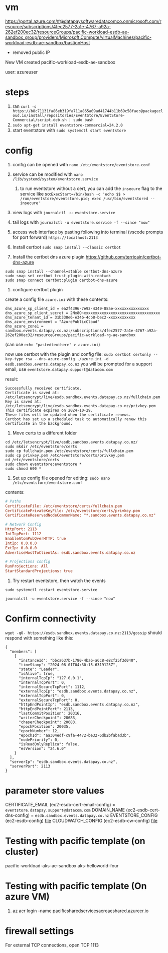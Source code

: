 # vm
https://portal.azure.com/#@datapaysoftwaredatacomco.onmicrosoft.com/resource/subscriptions/4fec2577-2a1e-4767-a92a-262ef200ec32/resourceGroups/pacific-workload-esdb-ae-sandbox_group/providers/Microsoft.Compute/virtualMachines/pacific-workload-esdb-ae-sandbox/bastionHost
- removed public IP

New VM created pacific-workload-esdb-ae-sandbox

user: azureuser



# steps
1. ran `curl -s https://b8c71131fa86eb319fa711a865a09ad41744b11b69c58fae:@packagecloud.io/install/repositories/EventStore/EventStore-Commercial/script.deb.sh | sudo bash`
1. `sudo apt-get install eventstore-commercial=24.2.0`
1. start eventstore with `sudo systemctl start eventstore`

# config
1. config can be opened with `nano /etc/eventstore/eventstore.conf`
1. service can be modified with `nano /lib/systemd/system/eventstore.service`
    1. to run eventstore without a cert, you can add the `insecure` flag to the service like so:`ExecStart=/bin/bash -c 'echo $$ > /run/eventstore/eventstore.pid; exec /usr/bin/eventstored --insecure'`


1. view logs with `journalctl -u eventstore.service`
1. tail logs with `journalctl -u eventstore.service -f --since "now"`

1. access web interface by pasting following into terminal (vscode prompts for port forward)
`https://localhost:2113`

1. Install certbot
`sudo snap install --classic certbot`

1. Install the certbot dns azure plugin https://github.com/terricain/certbot-dns-azure
```
sudo snap install --channel=stable certbot-dns-azure
sudo snap set certbot trust-plugin-with-root=ok
sudo snap connect certbot:plugin certbot-dns-azure
```

1. configure certbot plugin

create a config file `azure.ini` with these contents:
```
dns_azure_sp_client_id = ea2f4396-7e92-4349-88ae-xxxxxxxxxxxxxxx
dns_azure_sp_client_secret = 2Nx8Q~xxxxxxxxxxxxxxxxxxxxxxxxxxxxxxxxxx
dns_azure_tenant_id = 31b338e6-e34b-4cb8-bec2-xxxxxxxxxxxx
dns_azure_environment = "AzurePublicCloud"
dns_azure_zone1 = sandbox.events.datapay.co.nz:/subscriptions/4fec2577-2a1e-4767-a92a-262ef200ec32/resourceGroups/pacific-workload-rg-ae-sandbox
```
(can use `echo "pastedtexthere" > azure.ini`)

now use certbot with the plugin and config file:
`sudo certbot certonly --key-type rsa --dns-azure-config ./azure.ini -d esdb.sandbox.events.datapay.co.nz`
you will be prompted for a support email, use
`eventstore.datapay.support@datacom.com`

result:
```
Successfully received certificate.
Certificate is saved at: /etc/letsencrypt/live/esdb.sandbox.events.datapay.co.nz/fullchain.pem
Key is saved at:         /etc/letsencrypt/live/esdb.sandbox.events.datapay.co.nz/privkey.pem
This certificate expires on 2024-10-29.
These files will be updated when the certificate renews.
Certbot has set up a scheduled task to automatically renew this certificate in the background.
```

1. Move certs to a different folder
```
cd /etc/letsencrypt/live/esdb.sandbox.events.datapay.co.nz/
sudo mkdir /etc/eventstore/certs
sudo cp fullchain.pem /etc/eventstore/certs/fullchain.pem
sudo cp privkey.pem /etc/eventstore/certs/privkey.pem
cd /etc/eventstore/certs
sudo chown eventstore:eventstore *
sudo chmod 600 *
```

1. Set up config file
opened for editing: `sudo nano /etc/eventstore/eventstore.conf `

contents:
```ini
# Paths
CertificateFile: /etc/eventstore/certs/fullchain.pem
CertificatePrivateKeyFile: /etc/eventstore/certs/privkey.pem
CertificateReservedNodeCommonName: "*.sandbox.events.datapay.co.nz"

# Network Config
HttpPort: 2113
IntTcpPort: 1112
EnableAtomPubOverHTTP: true
IntIp: 0.0.0.0
ExtIp: 0.0.0.0
AdvertiseHostToClientAs: esdb.sandbox.events.datapay.co.nz

# Projections config
RunProjections: All
StartStandardProjections: true
```

1. Try restart eventstore, then watch the events
```
sudo systemctl restart eventstore.service

journalctl -u eventstore.service -f --since "now"
```

# Confirm connectivity
`wget -qO- https://esdb.sandbox.events.datapay.co.nz:2113/gossip`
should respond with something like this:
```
{
  "members": [
    {
      "instanceId": "bbca637b-1780-4ba6-a6c8-e8cf25f3d040",
      "timeStamp": "2024-08-01T04:30:15.6319123Z",
      "state": "Leader",
      "isAlive": true,
      "internalTcpIp": "127.0.0.1",
      "internalTcpPort": 0,
      "internalSecureTcpPort": 1112,
      "externalTcpIp": "esdb.sandbox.events.datapay.co.nz",
      "externalTcpPort": 0,
      "externalSecureTcpPort": 0,
      "httpEndPointIp": "esdb.sandbox.events.datapay.co.nz",
      "httpEndPointPort": 2113,
      "lastCommitPosition": 20316,
      "writerCheckpoint": 20683,
      "chaserCheckpoint": 20683,
      "epochPosition": 20035,
      "epochNumber": 12,
      "epochId": "aa304edf-c9fa-4472-be32-6db2bfabad3b",
      "nodePriority": 0,
      "isReadOnlyReplica": false,
      "esVersion": "24.6.0"
    }
  ],
  "serverIp": "esdb.sandbox.events.datapay.co.nz",
  "serverPort": 2113
}
```




# parameter store values
CERTIFICATE_EMAIL (ec2-esdb-cert-email-config) = `eventstore.datapay.support@datacom.com`
DOMAIN_NAME (ec2-esdb-cert-dns-config) = `esdb.sandbox.events.datapay.co.nz`
EVENTSTORE_CONFIG (ec2-esdb-config) [file](./ec2-esdb-config.md)
CLOUDWATCH_CONFIG (ec2-esdb-cw-config) [file](./ec2-esdb-cw-config.json)




# Testing with pacific template (on cluster)
pacific-workload-aks-ae-sandbox
aks-helloworld-four

# Testing with pacific template (On azure VM)
1. az acr login -name pacificsharedservicesacreaeshared.azurecr.io


# firewall settings
For external TCP connections, open TCP 1113
